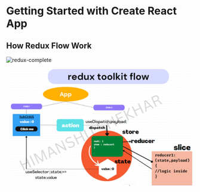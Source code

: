 # Getting Started with Create React App


## How Redux Flow Work
![redux-complete](https://github.com/abhinavash/redux-setup/tree/useDipactch/REDUX.png?raw=true)

![Redux Flow](./REDUX.png)
